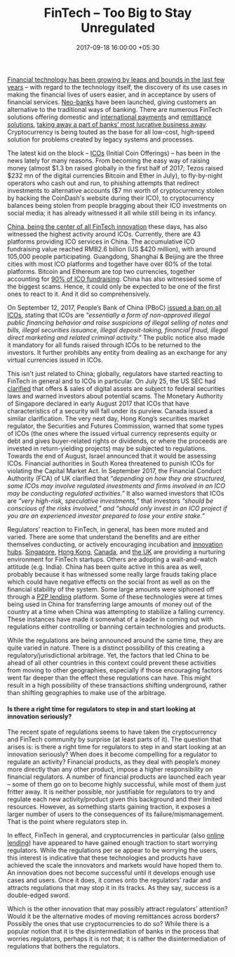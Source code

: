 ﻿---
title: FinTech – Too Big to Stay Unregulated
date: 2017-09-18 16:00:00 +05:30
tags:
- Asia
- CoinDash
- Europe
- insights
- Tezos
- US
Person: Nidhi Prabhu
category:
- Fintech
- Insights
Markets:
- Asia
- CoinDash
- Europe
- insights
- Tezos
- US
type: post
status: publish
layout: post
---

<p><a href="https://letstalkpayments.com/fintech-is-not-a-niche-anymore-its-a-powerful-and-highly-disruptive-industry/">Financial technology has been growing by leaps and bounds in the last few years</a> – with regard to the technology itself, the discovery of its use cases in making the financial lives of users easier, and in acceptance by users of financial services. <a href="https://letstalkpayments.com/challenger-banks-in-uk-offering-unconventional-banking-experiences/">Neo-banks</a> have been launched, giving customers an alternative to the traditional ways of banking. There are numerous FinTech solutions offering domestic and <a href="https://letstalkpayments.com/top-20-virtual-plastic-prepaid-debit-cards-for-travel-shopping-secure-international-use/">international payments</a> and <a href="https://medici.letstalkpayments.com/">remittance solutions</a>, <a href="https://letstalkpayments.com/fintech-is-pushing-banks-out-of-the-remittance-business/">taking away a part of banks’ most lucrative business away</a>. Cryptocurrency is being touted as the base for all low-cost, high-speed solution for problems created by legacy systems and processes. </p>
<p>The latest kid on the block – <a href="https://letstalkpayments.com/initial-coin-offerings-icos/">ICOs</a> (Initial Coin Offerings) – has been in the news lately for many reasons. From becoming the easy way of raising money (almost $1.3 bn raised globally in the first half of 2017; Tezos raised $232 mn of the digital currencies Bitcoin and Ether in July), to fly-by-night operators who cash out and run, to phishing attempts that redirect investments to alternative accounts ($7 mn worth of cryptocurrency stolen by hacking the CoinDash's website during their ICO), to cryptocurrency balances being stolen from people bragging about their ICO investments on social media; it has already witnessed it all while still being in its infancy.</p>
<p><a href="https://letstalkpayments.com/fintech-in-china-a-53-point-summary/">China, being the center of all FinTech innovation</a> these days, has also witnessed the highest activity around ICOs. Currently, there are 43 platforms providing ICO services in China. The accumulative ICO fundraising value reached RMB2.6 billion (US $420 million), with around 105,000 people participating. Guangdong, Shanghai &amp; Beijing are the three cities with most ICO platforms and together have over 60% of the total platforms. Bitcoin and Ethereum are top two currencies, together accounting for <a href="http://www.the-blockchain.com/2017/08/02/chinese-blockchain-association-aims-regulate-icos/">90% of ICO fundraising</a>. China has also witnessed some of the biggest scams. Hence, it could only be expected to be one of the first ones to react to it. And it did so comprehensively.</p>
<p>On September 12, 2017, People’s Bank of China (PBoC) <a href="http://www.pbc.gov.cn/english/130721/3377816/index.html">issued a ban on all ICOs</a>, stating that ICOs are <i>"essentially a form of non-approved illegal public financing behavior and raise suspicions of illegal selling of notes and bills, illegal securities issuance, illegal deposit-taking, financial fraud, illegal direct marketing and related criminal activity."</i> The public notice also made it mandatory for all funds raised through ICOs to be returned to the investors. It further prohibits any entity from dealing as an exchange for any virtual currencies issued in ICOs.</p>
<p>This isn't just related to China; globally, regulators have started reacting to FinTech in general and to ICOs in particular. On July 25, the US SEC had <a href="https://www.sec.gov/news/press-release/2017-131">clarified</a> that offers &amp; sales of digital assets are subject to federal securities laws and warned investors about potential scams. The Monetary Authority of Singapore declared in early August 2017 that ICOs that have characteristics of a security will fall under its purview. Canada issued a similar clarification. The very next day, Hong Kong’s securities market regulator, the Securities and Futures Commission, warned that some types of ICOs (the ones where the issued virtual currency represents equity or debt and gives buyer-related rights or dividends, or where the proceeds are invested in return-yielding projects) may be subjected to regulations. Towards the end of August, Israel announced that it would be assessing ICOs. Financial authorities in South Korea threatened to punish ICOs for violating the Capital Market Act. In September 2017, the Financial Conduct Authority (FCA) of UK clarified that <i>“depending on how they are structured, some ICOs may involve regulated investments and firms involved in an ICO may be conducting regulated activities.”</i> It also warned investors that ICOs are <i>“very high-risk, speculative investments,”</i> that investors <i>“should be conscious of the risks involved,” and “should only invest in an ICO project if you are an experienced investor prepared to lose your entire stake.”</i></p>
<p>Regulators’ reaction to FinTech, in general, has been more muted and varied. There are some that understand the benefits and are either themselves conducting, or actively encouraging incubation and <a href="https://letstalkpayments.com/which-are-the-top-3-hottest-fintech-hubs-worldwide/">innovation hubs</a>. <a href="https://letstalkpayments.com/singapores-fintech-industry-global-leadership/">Singapore</a>, <a href="https://letstalkpayments.com/hong-kong-fintech-ecosystem-startups-regulators-investors-accelerators/">Hong Kong</a>, <a href="https://letstalkpayments.com/canada-best-markets-build-test-innovative-fintech/">Canada</a>, and <a href="https://letstalkpayments.com/awe-inspiring-london-fintech-industry-is-firing-on-all-cylinders/">the UK</a> are providing a nurturing environment for FinTech startups. Others are adopting a wait-and-watch attitude (e.g. India). China has been quite active in this area as well, probably because it has witnessed some really large frauds taking place which could have negative effects on the social front as well as on the financial stability of the system. Some large amounts were siphoned off through a <a href="https://letstalkpayments.com/p2p-lending-in-china-is-in-a-big-frozen-trouble/">P2P lending</a> platform. Some of these technologies were at times being used in China for transferring large amounts of money out of the country at a time when China was attempting to stabilize a falling currency. These instances have made it somewhat of a leader in coming out with regulations either controlling or banning certain technologies and products.</p>
<p>While the regulations are being announced around the same time, they are quite varied in nature. There is a distinct possibility of this creating a regulatory/jurisdictional arbitrage. Yet, the factors that led China to be ahead of all other countries in this context could prevent these activities from moving to other geographies, especially if those encouraging factors went far deeper than the effect these regulations can have. This might result in a high possibility of these transactions shifting underground, rather than shifting geographies to make use of the arbitrage.</p>
<h4><strong>Is there a right time for regulators to step in and start looking at innovation seriously?</strong></h4>
<p>The recent spate of regulations seems to have taken the cryptocurrency and FinTech community by surprise (at least parts of it). The question that arises is: is there a right time for regulators to step in and start looking at an innovation seriously? When does it become compelling for a regulator to regulate an activity? Financial products, as they deal with people’s money more directly than any other product, impose a higher responsibility on financial regulators. A number of financial products are launched each year – some of them go on to become highly successful, while most of them just fritter away. It is neither possible, nor justifiable for regulators to try and regulate each new activity/product given this background and their limited resources. However, as something starts gaining traction, it exposes a larger number of users to the consequences of its failure/mismanagement. That is the point where regulators step in.</p>
<p>In effect, FinTech in general, and cryptocurrencies in particular (also <a href="https://letstalkpayments.com/fintech-lending-a-trojan-horse-for-small-businesses/">online lending</a>) have appeared to have gained enough traction to start worrying regulators. While the regulations per se appear to be worrying the users, this interest is indicative that these technologies and products have achieved the scale the innovators and markets would have hoped them to. An innovation does not become successful until it develops enough use cases and users. Once it does, it comes onto the regulators’ radar and attracts regulations that may stop it in its tracks. As they say, success is a double-edged sword.</p>
<p>Which is the other innovation that may possibly attract regulators’ attention? Would it be the alternative modes of moving remittances across borders? Possibly the ones that use cryptocurrencies to do so? While there is a popular notion that it is the disintermediation of banks in the process that worries regulators, perhaps it is not that; it is rather the disintermediation of regulations that bothers the regulators.</p>
